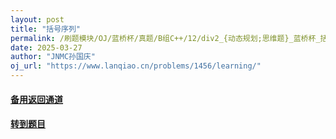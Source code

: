 ```yaml
---
layout: post
title: "括号序列"
permalink: /刷题模块/OJ/蓝桥杯/真题/B组C++/12/div2_{动态规划;思维题}_蓝桥杯_括号序列.md/
date: 2025-03-27
author: "JNMC孙国庆"
oj_url: "https://www.lanqiao.cn/problems/1456/learning/"
---
```


#### [备用返回通道](../../README.md)
#### [转到题目](https://www.lanqiao.cn/problems/1456/learning/)
